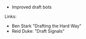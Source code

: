 


- Improved draft bots

Links:

- Ben Stark "Drafting the Hard Way"
- Reid Duke: "Draft Signals"


